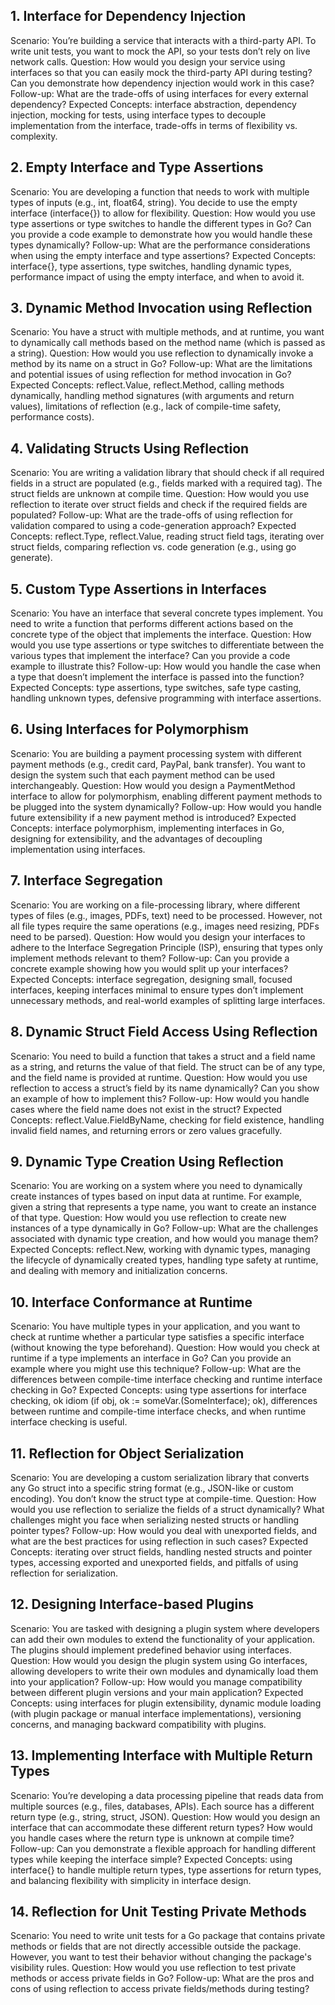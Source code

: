 ## 1. Interface for Dependency Injection
Scenario: You’re building a service that interacts with a third-party API. To write unit tests, you want to mock the API, so your tests don’t rely on live network calls.
Question: How would you design your service using interfaces so that you can easily mock the third-party API during testing? Can you demonstrate how dependency injection would work in this case?
Follow-up: What are the trade-offs of using interfaces for every external dependency?
Expected Concepts: interface abstraction, dependency injection, mocking for tests, using interface types to decouple implementation from the interface, trade-offs in terms of flexibility vs. complexity.

## 2. Empty Interface and Type Assertions
Scenario: You are developing a function that needs to work with multiple types of inputs (e.g., int, float64, string). You decide to use the empty interface (interface{}) to allow for flexibility.
Question: How would you use type assertions or type switches to handle the different types in Go? Can you provide a code example to demonstrate how you would handle these types dynamically?
Follow-up: What are the performance considerations when using the empty interface and type assertions?
Expected Concepts: interface{}, type assertions, type switches, handling dynamic types, performance impact of using the empty interface, and when to avoid it.

## 3. Dynamic Method Invocation using Reflection
Scenario: You have a struct with multiple methods, and at runtime, you want to dynamically call methods based on the method name (which is passed as a string).
Question: How would you use reflection to dynamically invoke a method by its name on a struct in Go?
Follow-up: What are the limitations and potential issues of using reflection for method invocation in Go?
Expected Concepts: reflect.Value, reflect.Method, calling methods dynamically, handling method signatures (with arguments and return values), limitations of reflection (e.g., lack of compile-time safety, performance costs).

## 4. Validating Structs Using Reflection
Scenario: You are writing a validation library that should check if all required fields in a struct are populated (e.g., fields marked with a required tag). The struct fields are unknown at compile time.
Question: How would you use reflection to iterate over struct fields and check if the required fields are populated?
Follow-up: What are the trade-offs of using reflection for validation compared to using a code-generation approach?
Expected Concepts: reflect.Type, reflect.Value, reading struct field tags, iterating over struct fields, comparing reflection vs. code generation (e.g., using go generate).

## 5. Custom Type Assertions in Interfaces
Scenario: You have an interface that several concrete types implement. You need to write a function that performs different actions based on the concrete type of the object that implements the interface.
Question: How would you use type assertions or type switches to differentiate between the various types that implement the interface? Can you provide a code example to illustrate this?
Follow-up: How would you handle the case when a type that doesn’t implement the interface is passed into the function?
Expected Concepts: type assertions, type switches, safe type casting, handling unknown types, defensive programming with interface assertions.

## 6. Using Interfaces for Polymorphism
Scenario: You are building a payment processing system with different payment methods (e.g., credit card, PayPal, bank transfer). You want to design the system such that each payment method can be used interchangeably.
Question: How would you design a PaymentMethod interface to allow for polymorphism, enabling different payment methods to be plugged into the system dynamically?
Follow-up: How would you handle future extensibility if a new payment method is introduced?
Expected Concepts: interface polymorphism, implementing interfaces in Go, designing for extensibility, and the advantages of decoupling implementation using interfaces.

## 7. Interface Segregation
Scenario: You are working on a file-processing library, where different types of files (e.g., images, PDFs, text) need to be processed. However, not all file types require the same operations (e.g., images need resizing, PDFs need to be parsed).
Question: How would you design your interfaces to adhere to the Interface Segregation Principle (ISP), ensuring that types only implement methods relevant to them?
Follow-up: Can you provide a concrete example showing how you would split up your interfaces?
Expected Concepts: interface segregation, designing small, focused interfaces, keeping interfaces minimal to ensure types don’t implement unnecessary methods, and real-world examples of splitting large interfaces.

## 8. Dynamic Struct Field Access Using Reflection
Scenario: You need to build a function that takes a struct and a field name as a string, and returns the value of that field. The struct can be of any type, and the field name is provided at runtime.
Question: How would you use reflection to access a struct’s field by its name dynamically? Can you show an example of how to implement this?
Follow-up: How would you handle cases where the field name does not exist in the struct?
Expected Concepts: reflect.Value.FieldByName, checking for field existence, handling invalid field names, and returning errors or zero values gracefully.

## 9. Dynamic Type Creation Using Reflection
Scenario: You are working on a system where you need to dynamically create instances of types based on input data at runtime. For example, given a string that represents a type name, you want to create an instance of that type.
Question: How would you use reflection to create new instances of a type dynamically in Go?
Follow-up: What are the challenges associated with dynamic type creation, and how would you manage them?
Expected Concepts: reflect.New, working with dynamic types, managing the lifecycle of dynamically created types, handling type safety at runtime, and dealing with memory and initialization concerns.

## 10. Interface Conformance at Runtime
Scenario: You have multiple types in your application, and you want to check at runtime whether a particular type satisfies a specific interface (without knowing the type beforehand).
Question: How would you check at runtime if a type implements an interface in Go? Can you provide an example where you might use this technique?
Follow-up: What are the differences between compile-time interface checking and runtime interface checking in Go?
Expected Concepts: using type assertions for interface checking, ok idiom (if obj, ok := someVar.(SomeInterface); ok), differences between runtime and compile-time interface checks, and when runtime interface checking is useful.

## 11. Reflection for Object Serialization
Scenario: You are developing a custom serialization library that converts any Go struct into a specific string format (e.g., JSON-like or custom encoding). You don’t know the struct type at compile-time.
Question: How would you use reflection to serialize the fields of a struct dynamically? What challenges might you face when serializing nested structs or handling pointer types?
Follow-up: How would you deal with unexported fields, and what are the best practices for using reflection in such cases?
Expected Concepts: iterating over struct fields, handling nested structs and pointer types, accessing exported and unexported fields, and pitfalls of using reflection for serialization.

## 12. Designing Interface-based Plugins
Scenario: You are tasked with designing a plugin system where developers can add their own modules to extend the functionality of your application. The plugins should implement predefined behavior using interfaces.
Question: How would you design the plugin system using Go interfaces, allowing developers to write their own modules and dynamically load them into your application?
Follow-up: How would you manage compatibility between different plugin versions and your main application?
Expected Concepts: using interfaces for plugin extensibility, dynamic module loading (with plugin package or manual interface implementations), versioning concerns, and managing backward compatibility with plugins.

## 13. Implementing Interface with Multiple Return Types
Scenario: You’re developing a data processing pipeline that reads data from multiple sources (e.g., files, databases, APIs). Each source has a different return type (e.g., string, struct, JSON).
Question: How would you design an interface that can accommodate these different return types? How would you handle cases where the return type is unknown at compile time?
Follow-up: Can you demonstrate a flexible approach for handling different types while keeping the interface simple?
Expected Concepts: using interface{} to handle multiple return types, type assertions for return types, and balancing flexibility with simplicity in interface design.

## 14. Reflection for Unit Testing Private Methods
Scenario: You need to write unit tests for a Go package that contains private methods or fields that are not directly accessible outside the package. However, you want to test their behavior without changing the package's visibility rules.
Question: How would you use reflection to test private methods or access private fields in Go?
Follow-up: What are the pros and cons of using reflection to access private fields/methods during testing?
